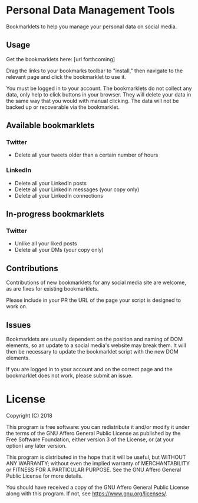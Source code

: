 # Personal Data Management Tools

Bookmarklets to help you manage your personal data on social media.

## Usage 

Get the bookmarklets here: [url forthcoming]

Drag the links to your bookmarks toolbar to "install," then navigate to the relevant page and click the bookmarklet to use it.

You must be logged in to your account. The bookmarklets do not collect any data, only help to click buttons in your browser. They will delete your data in the same way that you would with manual clicking. The data will not be backed up or recoverable via the bookmarklet. 

## Available bookmarklets

### Twitter

* Delete all your tweets older than a certain number of hours

### LinkedIn

* Delete all your LinkedIn posts
* Delete all your LinkedIn messages (your copy only)
* Delete all your LinkedIn connections

## In-progress bookmarklets

### Twitter

* Unlike all your liked posts
* Delete all your DMs (your copy only)

## Contributions

Contributions of new bookmarklets for any social media site are welcome, as are fixes for existing bookmarklets.

Please include in your PR the URL of the page your script is designed to work on.

## Issues

Bookmarklets are usually dependent on the position and naming of DOM elements, so an update to a social media's website may break them. It will then be necessary to update the bookmarklet script with the new DOM elements.

If you are logged in to your account and on the correct page and the bookmarklet does not work, please submit an issue.

# License
Copyright (C) 2018

This program is free software: you can redistribute it and/or modify
it under the terms of the GNU Affero General Public License as
published by the Free Software Foundation, either version 3 of the
License, or (at your option) any later version.

This program is distributed in the hope that it will be useful,
but WITHOUT ANY WARRANTY; without even the implied warranty of
MERCHANTABILITY or FITNESS FOR A PARTICULAR PURPOSE.  See the
GNU Affero General Public License for more details.

You should have received a copy of the GNU Affero General Public License
along with this program.  If not, see <https://www.gnu.org/licenses/>.